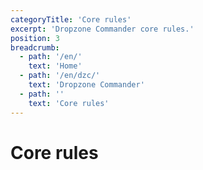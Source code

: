 ```yaml
---
categoryTitle: 'Core rules'
excerpt: 'Dropzone Commander core rules.'
position: 3
breadcrumb:
  - path: '/en/'
    text: 'Home'
  - path: '/en/dzc/'
    text: 'Dropzone Commander'
  - path: ''
    text: 'Core rules'
---
```

# Core rules

<script setup>
  import { data as pages } from '/documents.data'
  const slug = '/en/dzc/rules/'
  const filteredPages = pages.filter(page => page?.href.indexOf(slug) > -1 && page?.href.indexOf('index.html') < 0)
    .sort((a, b) => a.position - b.position)
</script>

<CategoryCardsContainer :pages="filteredPages" />
